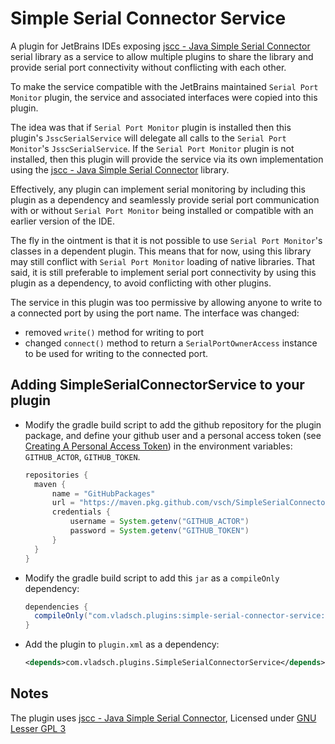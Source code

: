 # Simple Serial Connector Service

A plugin for JetBrains IDEs exposing [jscc - Java Simple Serial Connector] serial library as a
service to allow multiple plugins to share the library and provide serial port connectivity
without conflicting with each other.

To make the service compatible with the JetBrains maintained `Serial Port Monitor` plugin, the
service and associated interfaces were copied into this plugin.

The idea was that if `Serial Port Monitor` plugin is installed then this plugin's
`JsscSerialService` will delegate all calls to the `Serial Port Monitor`'s `JsscSerialService`.
If the `Serial Port Monitor` plugin is not installed, then this plugin will provide the service
via its own implementation using the [jscc - Java Simple Serial Connector] library.

Effectively, any plugin can implement serial monitoring by including this plugin as a dependency
and seamlessly provide serial port communication with or without `Serial Port Monitor` being
installed or compatible with an earlier version of the IDE.

The fly in the ointment is that it is not possible to use `Serial Port Monitor`'s classes in a
dependent plugin. This means that for now, using this library may still conflict with `Serial
Port Monitor` loading of native libraries. That said, it is still preferable to implement serial
port connectivity by using this plugin as a dependency, to avoid conflicting with other plugins.

The service in this plugin was too permissive by allowing anyone to write to a connected port by
using the port name. The interface was changed:
 
* removed `write()` method for writing to port
* changed `connect()` method to return a `SerialPortOwnerAccess` instance to be used for writing
  to the connected port. 

## Adding SimpleSerialConnectorService to your plugin

* Modify the gradle build script to add the github repository for the plugin package, and define
  your github user and a personal access token (see [Creating A Personal Access Token]) in the
  environment variables: `GITHUB_ACTOR`, `GITHUB_TOKEN`.

  ```groovy
  repositories {
    maven {
        name = "GitHubPackages"
        url = "https://maven.pkg.github.com/vsch/SimpleSerialConnectorService"
        credentials {
            username = System.getenv("GITHUB_ACTOR")
            password = System.getenv("GITHUB_TOKEN")
        }
    }
  }
  ```
* Modify the gradle build script to add this `jar` as a `compileOnly` dependency:

  ```groovy
  dependencies {
    compileOnly("com.vladsch.plugins:simple-serial-connector-service:1.0.4")
  }
  ```
* Add the plugin to `plugin.xml` as a dependency:

  ```xml
  <depends>com.vladsch.plugins.SimpleSerialConnectorService</depends>
  ```

## Notes

The plugin uses [jscc - Java Simple Serial Connector], Licensed under [GNU Lesser GPL 3]

[Creating A Personal Access Token]: https://docs.github.com/en/authentication/keeping-your-account-and-data-secure/creating-a-personal-access-token
[jscc - Java Simple Serial Connector]: https://github.com/java-native/jssc
[GNU Lesser GPL 3]: http://www.gnu.org/licenses/lgpl.html
[Issues]: https://github.com/vsch/SimpleSerialConnectorService/issues
[Plugin Source]: https://github.com/vsch/SimpleSerialConnectorService

